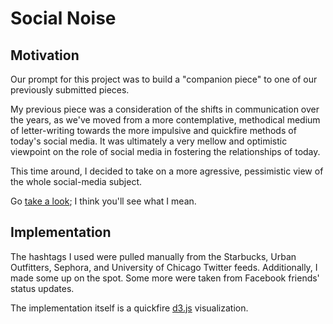# Social Noise

## Motivation

Our prompt for this project was to build a "companion piece" to one of our
previously submitted pieces.

My previous piece was a consideration of the shifts in communication over the
years, as we've moved from a more contemplative, methodical medium of
letter-writing towards the more impulsive and quickfire methods of today's
social media. It was ultimately a very mellow and optimistic viewpoint on the
role of social media in fostering the relationships of today.

This time around, I decided to take on a more agressive, pessimistic view of the
whole social-media subject.

Go [take a look](http://jinnovation.github.io/social-noise/); 
I think you'll see what I mean.

## Implementation

The hashtags I used were pulled manually from the Starbucks, Urban Outfitters,
Sephora, and University of Chicago Twitter feeds. Additionally, I made some up
on the spot. Some more were taken from Facebook friends' status updates.

The implementation itself is a quickfire
[d3.js](https://github.com/mbostock/d3) visualization.
